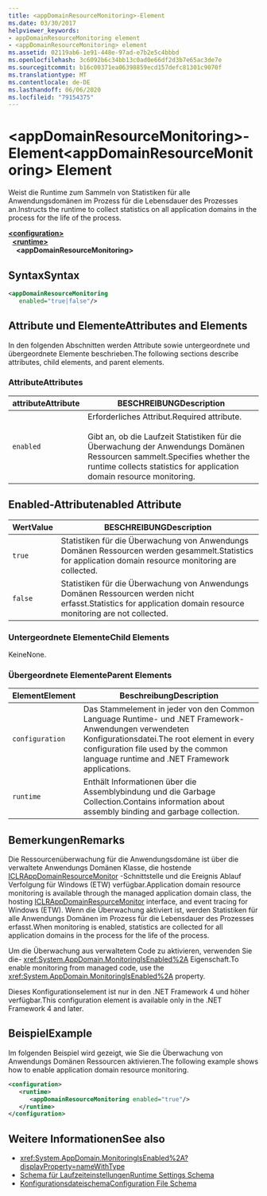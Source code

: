 ```yaml
---
title: <appDomainResourceMonitoring>-Element
ms.date: 03/30/2017
helpviewer_keywords:
- appDomainResourceMonitoring element
- <appDomainResourceMonitoring> element
ms.assetid: 02119ab6-1e91-448e-97ad-e7b2e5c4bbbd
ms.openlocfilehash: 3c6092b6c34bb13c0ad0e66df2d3b7e65ac3de7e
ms.sourcegitcommit: b16c00371ea06398859ecd157defc81301c9070f
ms.translationtype: MT
ms.contentlocale: de-DE
ms.lasthandoff: 06/06/2020
ms.locfileid: "79154375"
---
```

# <a name="appdomainresourcemonitoring-element"></a><span data-ttu-id="567e7-102">\<appDomainResourceMonitoring>-Element</span><span class="sxs-lookup"><span data-stu-id="567e7-102">\<appDomainResourceMonitoring> Element</span></span>
<span data-ttu-id="567e7-103">Weist die Runtime zum Sammeln von Statistiken für alle Anwendungsdomänen im Prozess für die Lebensdauer des Prozesses an.</span><span class="sxs-lookup"><span data-stu-id="567e7-103">Instructs the runtime to collect statistics on all application domains in the process for the life of the process.</span></span>  
  
[**\<configuration>**](../configuration-element.md)\
&nbsp;&nbsp;[**\<runtime>**](runtime-element.md)\
&nbsp;&nbsp;&nbsp;&nbsp;**\<appDomainResourceMonitoring>**  
  
## <a name="syntax"></a><span data-ttu-id="567e7-104">Syntax</span><span class="sxs-lookup"><span data-stu-id="567e7-104">Syntax</span></span>  
  
```xml  
<appDomainResourceMonitoring
   enabled="true|false"/>  
```  
  
## <a name="attributes-and-elements"></a><span data-ttu-id="567e7-105">Attribute und Elemente</span><span class="sxs-lookup"><span data-stu-id="567e7-105">Attributes and Elements</span></span>  
 <span data-ttu-id="567e7-106">In den folgenden Abschnitten werden Attribute sowie untergeordnete und übergeordnete Elemente beschrieben.</span><span class="sxs-lookup"><span data-stu-id="567e7-106">The following sections describe attributes, child elements, and parent elements.</span></span>  
  
### <a name="attributes"></a><span data-ttu-id="567e7-107">Attribute</span><span class="sxs-lookup"><span data-stu-id="567e7-107">Attributes</span></span>  
  
|<span data-ttu-id="567e7-108">attribute</span><span class="sxs-lookup"><span data-stu-id="567e7-108">Attribute</span></span>|<span data-ttu-id="567e7-109">BESCHREIBUNG</span><span class="sxs-lookup"><span data-stu-id="567e7-109">Description</span></span>|  
|---------------|-----------------|  
|`enabled`|<span data-ttu-id="567e7-110">Erforderliches Attribut.</span><span class="sxs-lookup"><span data-stu-id="567e7-110">Required attribute.</span></span><br /><br /> <span data-ttu-id="567e7-111">Gibt an, ob die Laufzeit Statistiken für die Überwachung der Anwendungs Domänen Ressourcen sammelt.</span><span class="sxs-lookup"><span data-stu-id="567e7-111">Specifies whether the runtime collects statistics for application domain resource monitoring.</span></span>|  
  
## <a name="enabled-attribute"></a><span data-ttu-id="567e7-112">Enabled-Attribut</span><span class="sxs-lookup"><span data-stu-id="567e7-112">enabled Attribute</span></span>  
  
|<span data-ttu-id="567e7-113">Wert</span><span class="sxs-lookup"><span data-stu-id="567e7-113">Value</span></span>|<span data-ttu-id="567e7-114">BESCHREIBUNG</span><span class="sxs-lookup"><span data-stu-id="567e7-114">Description</span></span>|  
|-----------|-----------------|  
|`true`|<span data-ttu-id="567e7-115">Statistiken für die Überwachung von Anwendungs Domänen Ressourcen werden gesammelt.</span><span class="sxs-lookup"><span data-stu-id="567e7-115">Statistics for application domain resource monitoring are collected.</span></span>|  
|`false`|<span data-ttu-id="567e7-116">Statistiken für die Überwachung von Anwendungs Domänen Ressourcen werden nicht erfasst.</span><span class="sxs-lookup"><span data-stu-id="567e7-116">Statistics for application domain resource monitoring are not collected.</span></span>|  
  
### <a name="child-elements"></a><span data-ttu-id="567e7-117">Untergeordnete Elemente</span><span class="sxs-lookup"><span data-stu-id="567e7-117">Child Elements</span></span>  
 <span data-ttu-id="567e7-118">Keine</span><span class="sxs-lookup"><span data-stu-id="567e7-118">None.</span></span>  
  
### <a name="parent-elements"></a><span data-ttu-id="567e7-119">Übergeordnete Elemente</span><span class="sxs-lookup"><span data-stu-id="567e7-119">Parent Elements</span></span>  
  
|<span data-ttu-id="567e7-120">Element</span><span class="sxs-lookup"><span data-stu-id="567e7-120">Element</span></span>|<span data-ttu-id="567e7-121">Beschreibung</span><span class="sxs-lookup"><span data-stu-id="567e7-121">Description</span></span>|  
|-------------|-----------------|  
|`configuration`|<span data-ttu-id="567e7-122">Das Stammelement in jeder von den Common Language Runtime- und .NET Framework-Anwendungen verwendeten Konfigurationsdatei.</span><span class="sxs-lookup"><span data-stu-id="567e7-122">The root element in every configuration file used by the common language runtime and .NET Framework applications.</span></span>|  
|`runtime`|<span data-ttu-id="567e7-123">Enthält Informationen über die Assemblybindung und die Garbage Collection.</span><span class="sxs-lookup"><span data-stu-id="567e7-123">Contains information about assembly binding and garbage collection.</span></span>|  
  
## <a name="remarks"></a><span data-ttu-id="567e7-124">Bemerkungen</span><span class="sxs-lookup"><span data-stu-id="567e7-124">Remarks</span></span>  
 <span data-ttu-id="567e7-125">Die Ressourcenüberwachung für die Anwendungsdomäne ist über die verwaltete Anwendungs Domänen Klasse, die hostende [ICLRAppDomainResourceMonitor](../../../unmanaged-api/hosting/iclrappdomainresourcemonitor-interface.md) -Schnittstelle und die Ereignis Ablauf Verfolgung für Windows (ETW) verfügbar.</span><span class="sxs-lookup"><span data-stu-id="567e7-125">Application domain resource monitoring is available through the managed application domain class, the hosting [ICLRAppDomainResourceMonitor](../../../unmanaged-api/hosting/iclrappdomainresourcemonitor-interface.md) interface, and event tracing for Windows (ETW).</span></span> <span data-ttu-id="567e7-126">Wenn die Überwachung aktiviert ist, werden Statistiken für alle Anwendungs Domänen im Prozess für die Lebensdauer des Prozesses erfasst.</span><span class="sxs-lookup"><span data-stu-id="567e7-126">When monitoring is enabled, statistics are collected for all application domains in the process for the life of the process.</span></span>  
  
 <span data-ttu-id="567e7-127">Um die Überwachung aus verwaltetem Code zu aktivieren, verwenden Sie die- <xref:System.AppDomain.MonitoringIsEnabled%2A> Eigenschaft.</span><span class="sxs-lookup"><span data-stu-id="567e7-127">To enable monitoring from managed code, use the <xref:System.AppDomain.MonitoringIsEnabled%2A> property.</span></span>  
  
 <span data-ttu-id="567e7-128">Dieses Konfigurationselement ist nur in den .NET Framework 4 und höher verfügbar.</span><span class="sxs-lookup"><span data-stu-id="567e7-128">This configuration element is available only in the .NET Framework 4 and later.</span></span>  
  
## <a name="example"></a><span data-ttu-id="567e7-129">Beispiel</span><span class="sxs-lookup"><span data-stu-id="567e7-129">Example</span></span>  
 <span data-ttu-id="567e7-130">Im folgenden Beispiel wird gezeigt, wie Sie die Überwachung von Anwendungs Domänen Ressourcen aktivieren.</span><span class="sxs-lookup"><span data-stu-id="567e7-130">The following example shows how to enable application domain resource monitoring.</span></span>  
  
```xml  
<configuration>  
   <runtime>  
      <appDomainResourceMonitoring enabled="true"/>  
   </runtime>  
</configuration>  
```  
  
## <a name="see-also"></a><span data-ttu-id="567e7-131">Weitere Informationen</span><span class="sxs-lookup"><span data-stu-id="567e7-131">See also</span></span>

- <xref:System.AppDomain.MonitoringIsEnabled%2A?displayProperty=nameWithType>
- [<span data-ttu-id="567e7-132">Schema für Laufzeiteinstellungen</span><span class="sxs-lookup"><span data-stu-id="567e7-132">Runtime Settings Schema</span></span>](index.md)
- [<span data-ttu-id="567e7-133">Konfigurationsdateischema</span><span class="sxs-lookup"><span data-stu-id="567e7-133">Configuration File Schema</span></span>](../index.md)
